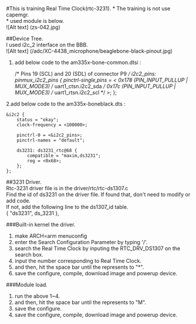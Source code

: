 #This is training Real Time Clock(rtc-3231).
    * The training is not use capemgr.  
    * used module is below.  
![Alt text] (zs-042.jpg)  
    
##Device Tree.  
I used i2c_2 interface on the BBB.  
![Alt text] (/adc/XC-4438_microphone/beaglebone-black-pinout.jpg)  

1. add below code to the am335x-bone-common.dtsi :  

	/* Pins 19 (SCL) and 20 (SDL) of connector P9 */
	i2c2_pins: pinmux_i2c2_pins {
		pinctrl-single,pins = <
			0x178 (PIN_INPUT_PULLUP | MUX_MODE3)	/* uart1_ctsn.i2c2_sda */
			0x17c (PIN_INPUT_PULLUP | MUX_MODE3)	/* uart1_rtsn.i2c2_scl */
		>;
	};
  
2.add below code to the am335x-boneblack.dts :  

	&i2c2 {
		status = "okay";
		clock-frequency = <100000>;
		
		pinctrl-0 = <&i2c2_pins>;
		pinctrl-names = "default";
			
		ds3231: ds3231_rtc@68 {
			compatible = "maxim,ds3231";
			reg = <0x68>;
		};	
	};  


##3231 Driver.  
Rtc-3231 driver file is in the driver/rtc/rtc-ds1307.c  
Find the id of ds3231 on the driver file. If found that, don't need to modify or add code.  
If not, add the following line to the ds1307_id table.  
{ "ds3231", ds_3231 },  

###Built-in kernel the driver.  
1. make ARCH=arm menuconfig  
2. enter the Search Configuration Parameter by typing '/'.  
3. search the Real Time Clock by inputing the RTC_DRV_DS1307 on the search box.
4. input the number corresponding to Real Time Clock.
5. and then, hit the space bar until the represents to "*".
6. save the configure, compile, download image and powerup device.  
  
###Module load.  
1. run the above 1~4.  
2. and then, hit the space bar until the represents to "M".  
3. save the configure.  
4. save the configure, compile, download image and powerup device.





